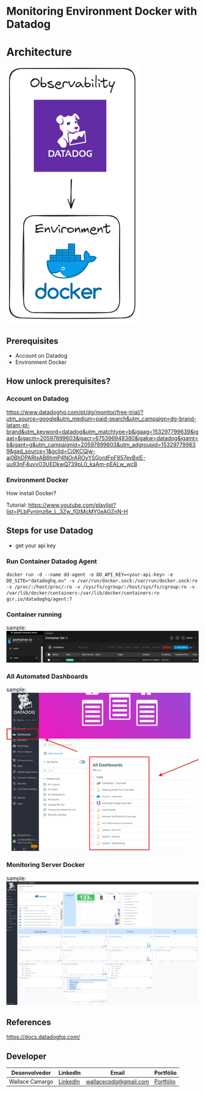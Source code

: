 # Monitoring Environment Docker with Datadog

# Architecture
![image](assets/architecture.png)

## Prerequisites
* Account on Datadog 
* Environment Docker

## How unlock prerequisites?
### Account on Datadog

https://www.datadoghq.com/pt/dg/monitor/free-trial/?utm_source=google&utm_medium=paid-search&utm_campaign=dg-brand-latam-pt-brand&utm_keyword=datadog&utm_matchtype=b&igaag=153297799639&igaat=&igacm=20597899603&igacr=675396948380&igakw=datadog&igamt=b&igant=g&utm_campaignid=20597899603&utm_adgroupid=153297799639&gad_source=1&gclid=Cj0KCQjw-ai0BhDPARIsAB6hmP4NOrAROyYSGordFpF857evBxlE-uu93nF4uvvO3UEDkwQ739pL0_kaAm-pEALw_wcB 

### Environment Docker
How install Docker? 

Tutorial: https://www.youtube.com/playlist?list=PLbPvnlmz6e_L_3Zw_fGtMcMY0eAOZnN-H


## Steps for use Datadog

* get your api key

### Run Container Datadog Agent
```
docker run -d --name dd-agent -e DD_API_KEY=<your-api-key> -e DD_SITE="datadoghq.eu" -v /var/run/docker.sock:/var/run/docker.sock:ro -v /proc/:/host/proc/:ro -v /sys/fs/cgroup/:/host/sys/fs/cgroup:ro -v /var/lib/docker/containers:/var/lib/docker/containers:ro gcr.io/datadoghq/agent:7
```

### Container running
sample:
![image](assets/conainer_running.png)

### All Automated Dashboards
sample:
![image](assets/all_dashboards.png)

### Monitoring Server Docker
sample:
![image](assets/dashboard_docker.png)

## References

https://docs.datadoghq.com/

## Developer
| Desenvolvedor      | LinkedIn                                   | Email                        | Portfólio                              |
|--------------------|--------------------------------------------|------------------------------|----------------------------------------|
| Wallace Camargo    | [LinkedIn](https://www.linkedin.com/in/wallace-camargo-35b615171/) | wallacecpdg@gmail.com        | [Portfólio](https://wlcamargo.github.io/)   |
